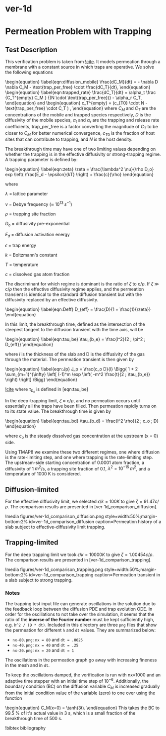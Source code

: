 # ver-1d

# Permeation Problem with Trapping

## Test Description

This verification problem is taken from [!cite](longhurst1992verification). It models permeation through a membrane with a constant source in which traps are operative. We solve the following equations

\begin{equation}
    \label{eqn:diffusion_mobile}
    \frac{dC_M}{dt} = - \nabla D \nabla C_M - \text{trap\_per\_free} \cdot \frac{dC_T}{dt},
\end{equation}
\begin{equation}
    \label{eqn:trapped_rate}
    \frac{dC_T}{dt} = \alpha_t  \frac {C_T^{empty} C_M } {(N \cdot \text{trap\_per\_free})} - \alpha_r C_T,
\end{equation}
and
\begin{equation}
    c_T^{empty} = (c_{T0} \cdot N - \text{trap\_per\_free} \cdot C_T  ) ,
\end{equation}
where $C_M$ and $C_T$ are the concentrations of the mobile and trapped species respectively, $D$ is the diffusivity of the mobile species, $\alpha_t$ and $\alpha_r$ are the trapping and release rate coefficients, $\text{trap\_per\_free}$ is a factor converting the magnitude of $C_T$ to be closer to $C_M$ for better numerical convergence, $c_{T0}$ is the fraction of host sites that can contribute to trapping, and $N$ is the host density.

The breakthrough time may have one of two limiting values depending on whether the trapping is in the effective diffusivity or strong-trapping regime. A trapping parameter is defined by:

\begin{equation}
  \label{eqn:zeta}
    \zeta = \frac{\lambda^2 \nu}{\rho D_o} exp \left( \frac{E_d - \epsilon}{kT} \right) + \frac{c}{\rho}
\end{equation}

where

$\lambda$ = lattice parameter

$\nu$ = Debye frequency ($\approx$ $10^{13} \; s^{-1}$)

$\rho$ = trapping site fraction

$D_o$ = diffusivity pre-exponential

$E_d$ = diffusion activation energy

$\epsilon$ = trap energy

$k$ = Boltzmann's constant

$T$ = temperature

$c$ = dissolved gas atom fraction

The discriminant for which regime is dominant is the ratio of $\zeta$ to c/$\rho$. If $\zeta$ $\gg$ c/$\rho$ then the effective diffusivity regime applies, and the permeation transient is identical to the standard diffusion transient but with the diffusivity replaced by an effective diffusivity.

\begin{equation}
\label{eqn:Deff}
    D_{eff} = \frac{D}{1 + \frac{1}{\zeta}}
\end{equation}

In this limit, the breakthrough time, defined as the intersection of the steepest tangent to the diffusion transient with the time axis, will be

\begin{equation}
\label{eqn:tau_be}
    \tau_{b_e} = \frac{l^2}{2 \; \pi^2 \; D_{eff}}
\end{equation}

where $l$ is the thickness of the slab and D is the diffusivity of the gas through the material. The permeation transient is then given by


\begin{equation}
\label{eqn:Jp}
    J_p = \frac{c_o D}{l} \Bigg\{ 1 + 2 \sum_{m=1}^{\infty} \left[ (-1)^m \exp \left( -m^2 \frac{t}{2 \; \tau_{b_e}} \right) \right] \Bigg\}
\end{equation}


[!cite](longhurst2005verification) where $\tau_{b_e}$ is defined in [eqn:tau_be]

In the deep-trapping limit, $\zeta$ $\approx$ c/$\rho$, and no permeation occurs until essentially all the traps have been filled. Then permeation rapidly turns on to its state value. The breakthrough time is given by

\begin{equation}
\label{eqn:tau_bd}
    \tau_{b_d} = \frac{l^2 \rho}{2 \; c_o \; D}
\end{equation}

where $c_o$ is the steady dissolved gas concentration at the upstream (x = 0) side.

Using TMAP8 we examine these two different regimes, one where diffusion is the rate-limiting step, and one where trapping is the rate-limiting step. The upstream-side starting concentration of 0.0001 atom fraction, a diffusivity of 1 $m^2$/s, a trapping site fraction of 0.1, $\lambda^2 = 10^{-15} \; m^2$, and a temperature of 1000 K is considered.


## Diffusion-limited

For the effective diffusivity limit, we selected $\epsilon/k = 100 K$ to give $\zeta = 91.47 c/\rho$. The comparison results are presented in [ver-1d_comparison_diffusion].

!media figures/ver-1d_comparison_diffusion.png
    style=width:50%;margin-bottom:2%
    id=ver-1d_comparison_diffusion
    caption=Permeation history of a slab subject to effective-diffusivity limit trapping.

## Trapping-limited

For the deep trapping limit we took $\epsilon/k = 10000 K$ to give $\zeta = 1.00454 c/\rho$.  The comparison results are presented in [ver-1d_comparison_trapping].

!media figures/ver-1d_comparison_trapping.png
    style=width:50%;margin-bottom:2%
    id=ver-1d_comparison_trapping
    caption=Permeation transient in a slab subject to strong trapping.




### Notes

The trapping test input file can generate oscillations in the solution due to the feedback loop between the diffusion PDE and trap evolution ODE. In order for the oscillations to not take over the simulation, it seems
that the ratio of the **inverse of the Fourier number** must be kept
sufficiently high, e.g. `h^2 / (D * dt)`. Included in this directory are three
`png` files that show the permeation for different `h` and `dt` values. They are
summarized below:

- `nx-80.png`: `nx = 80` and `dt = .0625`
- `nx-40.png`: `nx = 40` and `dt = .25`
- `nx-20.png`: `nx = 20` and `dt = 1`

The oscillations in the permeation graph go away with increasing fineness in the
mesh and in `dt`.

To keep the oscillations damped, the verification is run with nx=1000 and an adaptive time stepper with an initial time step of $10^{-6}$. Additionally, the boundary condition (BC) on the diffusion variable $C_M$ is increased gradually from the initial condition value of the variable (zero) to one over using the function

\begin{equation}
    C_M(x=0) = \tanh(3t).
\end{equation}
This takes the BC to 99.5 % of it's actual value in 3 s, which is a small fraction of the breakthrough time of 500 s.

!bibtex bibliography
